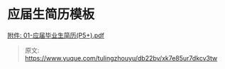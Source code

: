 # 应届生简历模板

[附件: 01-应届毕业生简历(P5+).pdf](./attachments/7wuq5bBX0rOmAVbT/01-应届毕业生简历(P5+).pdf)



> 原文: <https://www.yuque.com/tulingzhouyu/db22bv/xk7e85ur7dkcv3tw>